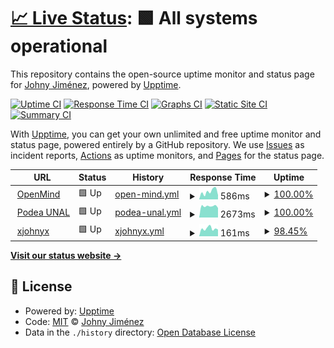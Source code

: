 # [📈 Live Status](https://xjohnyknox.github.io/upptime): <!--live status--> **🟩 All systems operational**

This repository contains the open-source uptime monitor and status page for [Johny Jiménez](www.xjohnyx.me), powered by [Upptime](https://github.com/upptime/upptime).

[![Uptime CI](https://github.com/xjohnyknox/upptime/workflows/Uptime%20CI/badge.svg)](https://github.com/xjohnyknox/upptime/actions?query=workflow%3A%22Uptime+CI%22)
[![Response Time CI](https://github.com/xjohnyknox/upptime/workflows/Response%20Time%20CI/badge.svg)](https://github.com/xjohnyknox/upptime/actions?query=workflow%3A%22Response+Time+CI%22)
[![Graphs CI](https://github.com/xjohnyknox/upptime/workflows/Graphs%20CI/badge.svg)](https://github.com/xjohnyknox/upptime/actions?query=workflow%3A%22Graphs+CI%22)
[![Static Site CI](https://github.com/xjohnyknox/upptime/workflows/Static%20Site%20CI/badge.svg)](https://github.com/xjohnyknox/upptime/actions?query=workflow%3A%22Static+Site+CI%22)
[![Summary CI](https://github.com/xjohnyknox/upptime/workflows/Summary%20CI/badge.svg)](https://github.com/xjohnyknox/upptime/actions?query=workflow%3A%22Summary+CI%22)

With [Upptime](https://upptime.js.org), you can get your own unlimited and free uptime monitor and status page, powered entirely by a GitHub repository. We use [Issues](https://github.com/xjohnyknox/upptime/issues) as incident reports, [Actions](https://github.com/xjohnyknox/upptime/actions) as uptime monitors, and [Pages](https://xjohnyknox.github.io/upptime) for the status page.

<!--start: status pages-->
<!-- This summary is generated by Upptime (https://github.com/upptime/upptime) -->
<!-- Do not edit this manually, your changes will be overwritten -->
<!-- prettier-ignore -->
| URL | Status | History | Response Time | Uptime |
| --- | ------ | ------- | ------------- | ------ |
| <img alt="" src="https://favicons.githubusercontent.com/tuopenmind.com" height="13"> [OpenMind](https://tuopenmind.com/) | 🟩 Up | [open-mind.yml](https://github.com/xjohnyknox/upptime/commits/HEAD/history/open-mind.yml) | <details><summary><img alt="Response time graph" src="./graphs/open-mind/response-time-week.png" height="20"> 586ms</summary><br><a href="https://xjohnyknox.github.io/upptime/history/open-mind"><img alt="Response time 508" src="https://img.shields.io/endpoint?url=https%3A%2F%2Fraw.githubusercontent.com%2Fxjohnyknox%2Fupptime%2FHEAD%2Fapi%2Fopen-mind%2Fresponse-time.json"></a><br><a href="https://xjohnyknox.github.io/upptime/history/open-mind"><img alt="24-hour response time 322" src="https://img.shields.io/endpoint?url=https%3A%2F%2Fraw.githubusercontent.com%2Fxjohnyknox%2Fupptime%2FHEAD%2Fapi%2Fopen-mind%2Fresponse-time-day.json"></a><br><a href="https://xjohnyknox.github.io/upptime/history/open-mind"><img alt="7-day response time 586" src="https://img.shields.io/endpoint?url=https%3A%2F%2Fraw.githubusercontent.com%2Fxjohnyknox%2Fupptime%2FHEAD%2Fapi%2Fopen-mind%2Fresponse-time-week.json"></a><br><a href="https://xjohnyknox.github.io/upptime/history/open-mind"><img alt="30-day response time 508" src="https://img.shields.io/endpoint?url=https%3A%2F%2Fraw.githubusercontent.com%2Fxjohnyknox%2Fupptime%2FHEAD%2Fapi%2Fopen-mind%2Fresponse-time-month.json"></a><br><a href="https://xjohnyknox.github.io/upptime/history/open-mind"><img alt="1-year response time 508" src="https://img.shields.io/endpoint?url=https%3A%2F%2Fraw.githubusercontent.com%2Fxjohnyknox%2Fupptime%2FHEAD%2Fapi%2Fopen-mind%2Fresponse-time-year.json"></a></details> | <details><summary><a href="https://xjohnyknox.github.io/upptime/history/open-mind">100.00%</a></summary><a href="https://xjohnyknox.github.io/upptime/history/open-mind"><img alt="All-time uptime 100.00%" src="https://img.shields.io/endpoint?url=https%3A%2F%2Fraw.githubusercontent.com%2Fxjohnyknox%2Fupptime%2FHEAD%2Fapi%2Fopen-mind%2Fuptime.json"></a><br><a href="https://xjohnyknox.github.io/upptime/history/open-mind"><img alt="24-hour uptime 100.00%" src="https://img.shields.io/endpoint?url=https%3A%2F%2Fraw.githubusercontent.com%2Fxjohnyknox%2Fupptime%2FHEAD%2Fapi%2Fopen-mind%2Fuptime-day.json"></a><br><a href="https://xjohnyknox.github.io/upptime/history/open-mind"><img alt="7-day uptime 100.00%" src="https://img.shields.io/endpoint?url=https%3A%2F%2Fraw.githubusercontent.com%2Fxjohnyknox%2Fupptime%2FHEAD%2Fapi%2Fopen-mind%2Fuptime-week.json"></a><br><a href="https://xjohnyknox.github.io/upptime/history/open-mind"><img alt="30-day uptime 100.00%" src="https://img.shields.io/endpoint?url=https%3A%2F%2Fraw.githubusercontent.com%2Fxjohnyknox%2Fupptime%2FHEAD%2Fapi%2Fopen-mind%2Fuptime-month.json"></a><br><a href="https://xjohnyknox.github.io/upptime/history/open-mind"><img alt="1-year uptime 100.00%" src="https://img.shields.io/endpoint?url=https%3A%2F%2Fraw.githubusercontent.com%2Fxjohnyknox%2Fupptime%2FHEAD%2Fapi%2Fopen-mind%2Fuptime-year.json"></a></details>
| <img alt="" src="https://favicons.githubusercontent.com/podea.unal.edu.co" height="13"> [Podea UNAL](http://podea.unal.edu.co/) | 🟩 Up | [podea-unal.yml](https://github.com/xjohnyknox/upptime/commits/HEAD/history/podea-unal.yml) | <details><summary><img alt="Response time graph" src="./graphs/podea-unal/response-time-week.png" height="20"> 2673ms</summary><br><a href="https://xjohnyknox.github.io/upptime/history/podea-unal"><img alt="Response time 2582" src="https://img.shields.io/endpoint?url=https%3A%2F%2Fraw.githubusercontent.com%2Fxjohnyknox%2Fupptime%2FHEAD%2Fapi%2Fpodea-unal%2Fresponse-time.json"></a><br><a href="https://xjohnyknox.github.io/upptime/history/podea-unal"><img alt="24-hour response time 2252" src="https://img.shields.io/endpoint?url=https%3A%2F%2Fraw.githubusercontent.com%2Fxjohnyknox%2Fupptime%2FHEAD%2Fapi%2Fpodea-unal%2Fresponse-time-day.json"></a><br><a href="https://xjohnyknox.github.io/upptime/history/podea-unal"><img alt="7-day response time 2673" src="https://img.shields.io/endpoint?url=https%3A%2F%2Fraw.githubusercontent.com%2Fxjohnyknox%2Fupptime%2FHEAD%2Fapi%2Fpodea-unal%2Fresponse-time-week.json"></a><br><a href="https://xjohnyknox.github.io/upptime/history/podea-unal"><img alt="30-day response time 2582" src="https://img.shields.io/endpoint?url=https%3A%2F%2Fraw.githubusercontent.com%2Fxjohnyknox%2Fupptime%2FHEAD%2Fapi%2Fpodea-unal%2Fresponse-time-month.json"></a><br><a href="https://xjohnyknox.github.io/upptime/history/podea-unal"><img alt="1-year response time 2582" src="https://img.shields.io/endpoint?url=https%3A%2F%2Fraw.githubusercontent.com%2Fxjohnyknox%2Fupptime%2FHEAD%2Fapi%2Fpodea-unal%2Fresponse-time-year.json"></a></details> | <details><summary><a href="https://xjohnyknox.github.io/upptime/history/podea-unal">100.00%</a></summary><a href="https://xjohnyknox.github.io/upptime/history/podea-unal"><img alt="All-time uptime 100.00%" src="https://img.shields.io/endpoint?url=https%3A%2F%2Fraw.githubusercontent.com%2Fxjohnyknox%2Fupptime%2FHEAD%2Fapi%2Fpodea-unal%2Fuptime.json"></a><br><a href="https://xjohnyknox.github.io/upptime/history/podea-unal"><img alt="24-hour uptime 100.00%" src="https://img.shields.io/endpoint?url=https%3A%2F%2Fraw.githubusercontent.com%2Fxjohnyknox%2Fupptime%2FHEAD%2Fapi%2Fpodea-unal%2Fuptime-day.json"></a><br><a href="https://xjohnyknox.github.io/upptime/history/podea-unal"><img alt="7-day uptime 100.00%" src="https://img.shields.io/endpoint?url=https%3A%2F%2Fraw.githubusercontent.com%2Fxjohnyknox%2Fupptime%2FHEAD%2Fapi%2Fpodea-unal%2Fuptime-week.json"></a><br><a href="https://xjohnyknox.github.io/upptime/history/podea-unal"><img alt="30-day uptime 100.00%" src="https://img.shields.io/endpoint?url=https%3A%2F%2Fraw.githubusercontent.com%2Fxjohnyknox%2Fupptime%2FHEAD%2Fapi%2Fpodea-unal%2Fuptime-month.json"></a><br><a href="https://xjohnyknox.github.io/upptime/history/podea-unal"><img alt="1-year uptime 100.00%" src="https://img.shields.io/endpoint?url=https%3A%2F%2Fraw.githubusercontent.com%2Fxjohnyknox%2Fupptime%2FHEAD%2Fapi%2Fpodea-unal%2Fuptime-year.json"></a></details>
| <img alt="" src="https://favicons.githubusercontent.com/xjohnyx.me" height="13"> [xjohnyx](http://xjohnyx.me/) | 🟩 Up | [xjohnyx.yml](https://github.com/xjohnyknox/upptime/commits/HEAD/history/xjohnyx.yml) | <details><summary><img alt="Response time graph" src="./graphs/xjohnyx/response-time-week.png" height="20"> 161ms</summary><br><a href="https://xjohnyknox.github.io/upptime/history/xjohnyx"><img alt="Response time 173" src="https://img.shields.io/endpoint?url=https%3A%2F%2Fraw.githubusercontent.com%2Fxjohnyknox%2Fupptime%2FHEAD%2Fapi%2Fxjohnyx%2Fresponse-time.json"></a><br><a href="https://xjohnyknox.github.io/upptime/history/xjohnyx"><img alt="24-hour response time 141" src="https://img.shields.io/endpoint?url=https%3A%2F%2Fraw.githubusercontent.com%2Fxjohnyknox%2Fupptime%2FHEAD%2Fapi%2Fxjohnyx%2Fresponse-time-day.json"></a><br><a href="https://xjohnyknox.github.io/upptime/history/xjohnyx"><img alt="7-day response time 161" src="https://img.shields.io/endpoint?url=https%3A%2F%2Fraw.githubusercontent.com%2Fxjohnyknox%2Fupptime%2FHEAD%2Fapi%2Fxjohnyx%2Fresponse-time-week.json"></a><br><a href="https://xjohnyknox.github.io/upptime/history/xjohnyx"><img alt="30-day response time 173" src="https://img.shields.io/endpoint?url=https%3A%2F%2Fraw.githubusercontent.com%2Fxjohnyknox%2Fupptime%2FHEAD%2Fapi%2Fxjohnyx%2Fresponse-time-month.json"></a><br><a href="https://xjohnyknox.github.io/upptime/history/xjohnyx"><img alt="1-year response time 173" src="https://img.shields.io/endpoint?url=https%3A%2F%2Fraw.githubusercontent.com%2Fxjohnyknox%2Fupptime%2FHEAD%2Fapi%2Fxjohnyx%2Fresponse-time-year.json"></a></details> | <details><summary><a href="https://xjohnyknox.github.io/upptime/history/xjohnyx">98.45%</a></summary><a href="https://xjohnyknox.github.io/upptime/history/xjohnyx"><img alt="All-time uptime 99.62%" src="https://img.shields.io/endpoint?url=https%3A%2F%2Fraw.githubusercontent.com%2Fxjohnyknox%2Fupptime%2FHEAD%2Fapi%2Fxjohnyx%2Fuptime.json"></a><br><a href="https://xjohnyknox.github.io/upptime/history/xjohnyx"><img alt="24-hour uptime 89.13%" src="https://img.shields.io/endpoint?url=https%3A%2F%2Fraw.githubusercontent.com%2Fxjohnyknox%2Fupptime%2FHEAD%2Fapi%2Fxjohnyx%2Fuptime-day.json"></a><br><a href="https://xjohnyknox.github.io/upptime/history/xjohnyx"><img alt="7-day uptime 98.45%" src="https://img.shields.io/endpoint?url=https%3A%2F%2Fraw.githubusercontent.com%2Fxjohnyknox%2Fupptime%2FHEAD%2Fapi%2Fxjohnyx%2Fuptime-week.json"></a><br><a href="https://xjohnyknox.github.io/upptime/history/xjohnyx"><img alt="30-day uptime 99.62%" src="https://img.shields.io/endpoint?url=https%3A%2F%2Fraw.githubusercontent.com%2Fxjohnyknox%2Fupptime%2FHEAD%2Fapi%2Fxjohnyx%2Fuptime-month.json"></a><br><a href="https://xjohnyknox.github.io/upptime/history/xjohnyx"><img alt="1-year uptime 99.62%" src="https://img.shields.io/endpoint?url=https%3A%2F%2Fraw.githubusercontent.com%2Fxjohnyknox%2Fupptime%2FHEAD%2Fapi%2Fxjohnyx%2Fuptime-year.json"></a></details>

<!--end: status pages-->

[**Visit our status website →**](https://xjohnyknox.github.io/upptime)

## 📄 License

- Powered by: [Upptime](https://github.com/upptime/upptime)
- Code: [MIT](./LICENSE) © [Johny Jiménez](www.xjohnyx.me)
- Data in the `./history` directory: [Open Database License](https://opendatacommons.org/licenses/odbl/1-0/)
